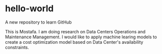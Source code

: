 # hello-world
A new repository to learn GitHub


This is Mostafa. I am doing research on Data Centers Operations and Maintenance Management.
I would like to apply machine learing models to create a cost optimization model based on Data Center's availability constraints.

